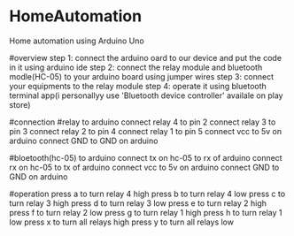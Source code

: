 # HomeAutomation
Home automation using Arduino Uno

#overview
step 1: connect the arduino oard to our device and put the code in it using arduino ide
step 2: connect the relay module and bluetooth modle(HC-05) to your arduino board using jumper wires
step 3: connect your equipments to the relay module
step 4: operate it using bluetooth terminal app(i personallyy use 'Bluetooth device controller' availale on play store)

#connection
  #relay to arduino
  connect relay 4 to pin 2
  connect relay 3 to pin 3
  connect relay 2 to pin 4
  connect relay 1 to pin 5
  connect vcc to 5v on arduino
  connect GND to GND on arduino
 
  #bloetooth(hc-05) to arduino
  connect tx on hc-05 to rx of arduino
  connect rx on hc-05 to tx of arduino
  connect vcc to 5v on arduino
  connect GND to GND on arduino
  
 #operation 
 press a to turn relay 4 high
 press b to turn relay 4 low
 press c to turn relay 3 high
 press d to turn relay 3 low
 press e to turn relay 2 high
 press f to turn relay 2 low
 press g to turn relay 1 high
 press h to turn relay 1 low
 press x to turn all relays high
 press y to turn all relays low
